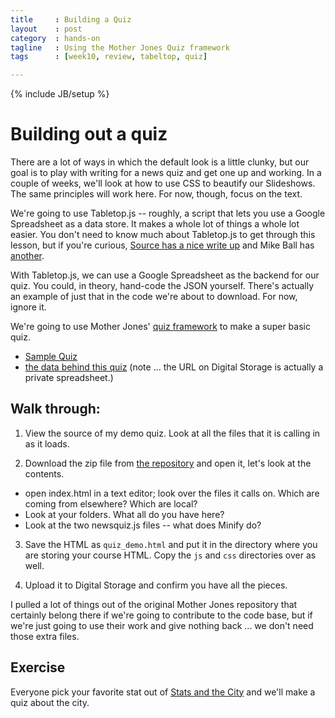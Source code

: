 ```yaml
---
title     : Building a Quiz
layout    : post
category  : hands-on
tagline   : Using the Mother Jones Quiz framework
tags      : [week10, review, tabeltop, quiz]

---
```


{% include JB/setup %}

# Building out a quiz

There are a lot of ways in which the default look is a little clunky, but our goal is to play with writing for a news quiz and get one up and working. In a couple of weeks, we'll look at how to use CSS to beautify our Slideshows. The same principles will work here. For now, though, focus on the text. 

We're going to use Tabletop.js -- roughly, a script that lets you use a Google Spreadsheet as a data store. It makes a whole lot of things a whole lot easier. You don't need to know much about Tabletop.js to get through this lesson, but if you're curious, [Source has a nice write up](http://source.opennews.org/en-US/articles/ultralight-cmses/) and Mike Ball has [another](http://www.mikeball.us/blog/using-google-spreadsheets-and-tabletop-js-as-a-web-application-back-end). 

With Tabletop.js, we can use a Google Spreadsheet as the backend for our quiz. You could, in theory, hand-code the JSON yourself. There's actually an example of just that in the code we're about to download. For now, ignore it. 

We're going to use Mother Jones' [quiz framework](https://github.com/motherjones/newsquiz) to make a super basic quiz. 

+ [Sample Quiz](http://digitalstorage.journalism.cuny.edu/amandahickman/newsgames/quiz/)
+ [the data behind this quiz](https://docs.google.com/spreadsheet/ccc?key=0AqaPuVjW5_0OdEJpRVV2UVBndThRaHNyM1NGbk5ZblE&usp=sharing) (note ... the URL on Digital Storage is actually a private spreadsheet.) 

## Walk through:

1. View the source of my demo quiz. Look at all the files that it is calling in as it loads.

2. Download the zip file from [the repository](https://github.com/amandabee/newsquiz) and open it, let's look at the contents. 
 * open index.html in a text editor; look over the files it calls on. Which are coming from elsewhere? Which are local? 
 * Look at your folders. What all do you have here? 
 * Look at the two newsquiz.js files -- what does Minify do?
 
3. Save the HTML as `quiz_demo.html` and put it in the directory where you are storing your course HTML. Copy the `js` and `css` directories over as well. 

4. Upload it to Digital Storage and confirm you have all the pieces.

I pulled a lot of things out of the original Mother Jones repository that certainly belong there if we're going to contribute to the code base, but if we're just going to use their work and give nothing back ... we don't need those extra files. 

## Exercise
Everyone pick your favorite stat out of [Stats and the City](http://mycrains.crainsnewyork.com/stats-and-the-city/boroughs) and we'll make a quiz about the city.
